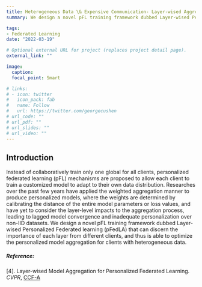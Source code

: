 ```yaml
---
title: Heterogeneous Data \& Expensive Communication- Layer-wised Aggregation
summary: We design a novel pFL training framework dubbed Layer-wised Personalized Federated learning (pFedLA) that can discern the importance of each layer from different clients, and thus is able to optimize the personalized model aggregation for clients with heterogeneous data. 

tags:
- Federated Learning
date: "2022-03-19"

# Optional external URL for project (replaces project detail page).
external_link: ""

image:
  caption: 
  focal_point: Smart

# links:
# - icon: twitter
#   icon_pack: fab
#   name: Follow
#   url: https://twitter.com/georgecushen
# url_code: ""
# url_pdf: ""
# url_slides: ""
# url_video: ""
---
```



## Introduction

Instead of collaboratively train only one global for all clients, personalized federated learning (pFL) mechanisms are proposed to allow each client to train a customized model to adapt to their own data distribution. Researches over the past few years have applied the weighted aggregation manner to produce personalized models, where the weights are determined by calibrating the distance of the entire model parameters or loss values, and have yet to consider the layer-level impacts to the aggregation process, leading to lagged model convergence and inadequate personalization over non-IID datasets. We design a novel pFL training framework dubbed Layer-wised Personalized Federated learning (pFedLA) that can discern the importance of each layer from different clients, and thus is able to optimize the personalized model aggregation for clients with heterogeneous data. 

<!-- {{< figure src="Layer-wised-Aggregation.png" caption="Workflow of the Layer-wised aggregation method [4]. We use hypernetwork to identify the mutual contribution factors at layer granularity." >}} -->

##### Reference:

[4]. Layer-wised Model Aggregation for Personalized Federated Learning. *CVPR*, <u>CCF-A</u>